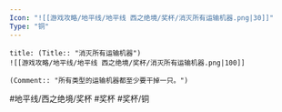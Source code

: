 ```yaml
---
Icon: "![[游戏攻略/地平线/地平线 西之绝境/奖杯/消灭所有运输机器.png|30]]"
Type: "铜"
---
```

```ad-common-bronze-trophy
title: (Title:: "消灭所有运输机器")
![[游戏攻略/地平线/地平线 西之绝境/奖杯/消灭所有运输机器.png|100]]

(Comment:: "所有类型的运输机器都至少要干掉一只。")
```

#地平线/西之绝境/奖杯 #奖杯 #奖杯/铜
